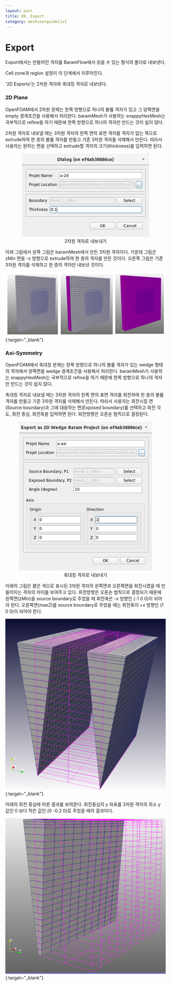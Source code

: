 ```yaml
---
layout: post
title: 09. Export
category: meshuserguidelist
---
```


# Export

Export에서는 만들어진 격자를 BaramFlow에서 읽을 수 있는 형식의 폴더로 내보낸다.

Cell zone과 region 설정이 이 단계에서 이루어진다.

'2D Exports'는 2차원 격자와 축대칭 격자로 내보낸다.

### 2D Plane

OpenFOAM에서 2차원 문제는 한쪽 방향으로 하나의 볼륨 격자가 있고 그 양쪽면을 empty 경계조건을 사용해서 처리한다. baramMesh가 사용하는 snappyHexMesh는 국부적으로 refine을 하기 때문에 한쪽 방향으로 하나의 격자만 만드는 것이 쉽지 않다. 

2차원 격자로 내보낼 때는 3차원 격자의 한쪽 면의 표면 격자를 격자가 없는 쪽으로 extrude하여 한 층의 볼륨 격자를 만들고 기존 3차원 격자를 삭제해서 만든다. 따라서 사용자는 원하는 면을 선택하고 extrude할 격자의 크기(thickness)를 입력하면 된다. 


<p style="text-align: center">
    <img src="https://github.com/nextfoam/baram-pages/raw/main/screenshots/pic/2d-export.png"><br> 2차원 격자로 내보내기
</p>

아래 그림에서 왼쪽 그림은 baramMesh에서 만든 3차원 격자이다. 가운데 그림은 zMin 면을 -z 방향으로 extrude하여 한 층의 격자를 만든 것이다. 오른쪽 그림은 기존 3차원 격자를 삭제하고 한 층의 격자만 내보낸 것이다. 


[![](https://github.com/nextfoam/baram-pages/raw/main/screenshots/pic/2d-export-1.png)](https://github.com/nextfoam/baram-pages/raw/main/screenshots/pic/2d-export-1.png){:target="_blank"}


### Axi-Symmetry

OpenFOAM에서 축대칭 문제는 한쪽 방향으로 하나의 볼륨 격자가 있는 wedge 형태의 격자에서 양쪽면을 wedge 경계조건을 사용해서 처리한다. baramMesh가 사용하는 snappyHexMesh는 국부적으로 refine을 하기 때문에 한쪽 방향으로 하나의 격자만 만드는 것이 쉽지 않다. 

축대칭 격자로 내보낼 때는 3차원 격자의 한쪽 면의 표면 격자를 회전하여 한 층의 볼륨 격자를 만들고 기존 3차원 격자를 삭제해서 만든다. 따라서 사용자는 회전시킬 면(Source boundary)과 그에 대응하는 면(Exposed boundary)를 선택하고 회전 각도, 회전 중심, 회전축을 입력하면 된다. 회전방향은 오른손 범칙으로 결정된다.

<p style="text-align: center">
    <img src="https://github.com/nextfoam/baram-pages/raw/main/screenshots/pic/axi-export.png"><br> 축대칭 격자로 내보내기
</p>

아래의 그림은 붉은 색으로 표시된 3차원 격자의 왼쪽면과 오른쪽면을 회전시켰을 때 만들어지는 격자의 차이를 보여주고 있다. 회전방향은 오른손 법칙으로 결정되기 때문에 왼쪽면(zMin)을 source boundary로 주었을 때 회전축은 -x 방향인 (-1 0 0)이 되어야 한다. 오른쪽면(maxZ)를 source boundary로 주었을 때는 회전축이 +x 방향인 (1 0 0)이 되어야 한다.

[![](https://github.com/nextfoam/baram-pages/raw/main/screenshots/pic/axi-export-1.png)](https://github.com/nextfoam/baram-pages/raw/main/screenshots/pic/axi-export-1.png){:target="_blank"}

아래의 회전 중심에 따른 결과를 보여준다. 회전중심의 y 좌표를 3차원 격자의 최소 y 값인 0 보다 작은 값인 (0 -0.2 0)로 주었을 때의 결과이다. 

[![](https://github.com/nextfoam/baram-pages/raw/main/screenshots/pic/axi-export-2.png)](https://github.com/nextfoam/baram-pages/raw/main/screenshots/pic/axi-export-2.png){:target="_blank"}



